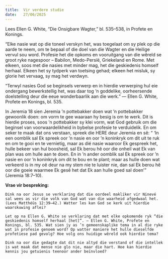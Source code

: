 ```yaml
---
title:  Vir verdere studie
date:   27/06/2025
---
```


Lees Ellen G. White, “Die Onsigbare Wagter,” bl. 535–538, in Profete en Konings.

“Elke nasie wat op die toneel verskyn het, was toegelaat om sy plek op die aarde te neem, om te bepaal of die doel van die Wagter en die Heilige vervul sou word. Profesie het die opkoms en vooruitgang van die wêreld se groot ryke nagespoor – Babilon, Medo-Persië, Griekeland en Rome. Met elkeen, soos met die nasies met minder mag, het die geskiedenis homself herhaal. Elkeen het sy tydperk van toetsing gehad; elkeen het misluk, sy glorie het vervaag, sy mag het verdwyn.

“Terwyl nasies God se beginsels verwerp en in hierdie verwerping hul eie ondergang bewerkstellig het, was daar tog ’n goddelike, oorheersende doelstelling deur die eeue wonderbaarlik aan die werk.” — Ellen G. White, Profete en Konings, bl. 535.

In Jeremia 18 sien Jeremia ’n pottebakker doen wat ’n pottebakker gewoonlik doen: om vorm te gee waaraan hy besig is om te werk. Dit is hierdie proses, soos ’n pottebakker sy klei vorm, wat God gebruik om die beginsel van voorwaardelikheid in bybelse profesie te verduidelik. En om seker te maak dat ons verstaan, spreek die HERE deur Jeremia en sê: “ ‘In een oomblik sal Ek spreek oor ’n nasie en oor ’n koninkryk om dit uit te ruk en om te gooi en te vernietig, maar as dié nasie waaroor Ek gespreek het, hulle bekeer van hul boosheid, sal Ek berou hê oor die onheil wat Ek van plan was om hulle aan te doen. En in ’n ander oomblik sal Ek spreek oor ’n nasie en oor ’n koninkryk om dit te bou en te plant; maar as hulle doen wat verkeerd is in my oë deur na my stem nie te luister nie, dan sal Ek berou hê oor die goeie waarmee Ek gesê het dat Ek aan hulle goed sal doen’” (Jeremia 18:7–10).

**Vrae vir bespreking:**

`Dink na oor Jesus se verklaring dat die oordeel makliker vir Ninevé sal wees as vir die volk van God wat van die waarheid afgedwaal het. (Lees Matthéüs 12:39–42.) Watter les kan God se kerk uit hierdie waarskuwing aflei?`

`Let op na Ellen G. White se verklaring dat met elke opkomende ryk “die geskiedenis homself herhaal [het]”. — Ellen G. White, Profete en Konings, bl. 535. Wat sien jy as ’n gemeenskaplike tema in al die ryke wat in profesie genoem word? Op watter maniere het hulle dieselfde profetiese pad gevolg? Hoe volg ons huidige wêreld ook hierdie tema?`

`Dink na oor die gedagte dat dit nie altyd die verstand of die intellek is wat maak dat mense nie glo nie, maar die hart. Hoe kan hierdie kennis jou getuienis teenoor ander beïnvloed?`